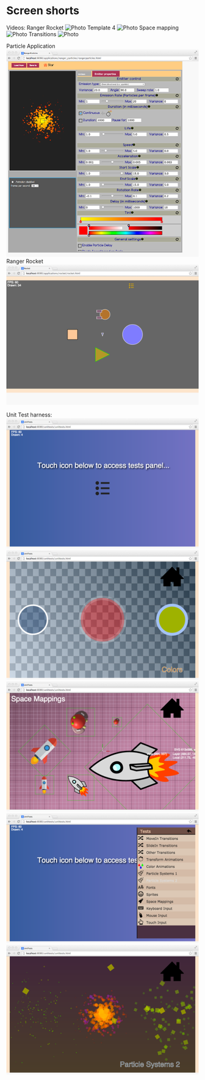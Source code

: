 Screen shorts
==============
Videos:
Ranger Rocket
<img src="https://lh6.googleusercontent.com/-W5nlsD8caFQ/VCLkmpfRqBI/AAAAAAAAATU/OlX9-QKf0pw/w294-h245-p-o/Ranger_rocket.mov" class="Bea" style="width: 235px; height: 196px; margin-top: 0px; margin-left: 0px;" alt="Photo">
Template 4
<img src="https://lh6.googleusercontent.com/-oyFSZStmZ7o/VB3QAuNOoLI/AAAAAAAAASY/FC5WNgdNn-E/w294-h245-p-o/Ranger_template2.mov" class="Bea" style="width: 235px; height: 196px; margin-top: 0px; margin-left: 0px;" alt="Photo">
Space mapping
<img src="https://lh5.googleusercontent.com/-Euoq0iyDyfo/VBj4zzfNpGI/AAAAAAAAARk/-Qpv263hJFw/w294-h245-p-o/Ranger_test_b.mov" class="Bea" style="width: 235px; height: 196px; margin-top: 0px; margin-left: 0px;" alt="Photo">
Transitions
<img src="https://lh6.googleusercontent.com/-38IM7NfQ_hQ/VBMKFwSnqKI/AAAAAAAAAQw/Fdb8XSNar8M/w294-h245-p-o/Ranger_new_testharness.mov" class="Bea" style="width: 235px; height: 196px; margin-top: 0px; margin-left: 0px;" alt="Photo">

Particle Application
![Particle application](Ranger_particleapp.png)
Ranger Rocket
![Ranger Rocket](Ranger_Rocket.png)

Unit Test harness:
![Main](Ranger_unittest_main.png)
![Color](Ranger_unittests_color.png)
![Space mappings](Ranger_unittests_mappings.png)
![Panel](Ranger_unittests_panel.png)
![Particles](Ranger_unittests_particles.png)
